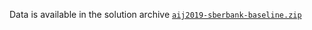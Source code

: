 Data is available in the solution archive [`aij2019-sberbank-baseline.zip`](https://aij-2019.s3.eu-central-1.amazonaws.com/public/aij2019-sberbank-baseline.zip)
